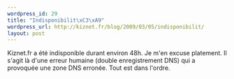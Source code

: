 ```yaml
--- 
wordpress_id: 29
title: "Indisponibilit\xC3\xA9"
wordpress_url: http://kiznet.fr/blog/2009/03/05/indisponibilit/
layout: post
---
```


Kiznet.fr a été indisponible durant environ 48h. Je m'en excuse platement. Il
s'agit là d'une erreur humaine (double enregistrement DNS) qui a provoquée une
zone DNS erronée. Tout est dans l'ordre.
